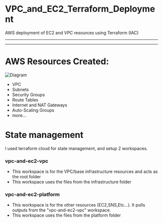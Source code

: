 # VPC_and_EC2_Terraform_Deployment
AWS deployment of EC2 and VPC resources using Terraform (IAC)
***
***
# AWS Resources Created:
![Diagram](./IMAGES/Deployment-Diagram.png)
* VPC
* Subnets
* Security Groups
* Route Tables
* Internet and NAT Gateways
* Auto-Scaling Groups
* more...

# State management
I used terraform cloud for state management, and setup 2 workspaces.
### vpc-and-ec2-vpc
* This workspace is for the VPC/base infrastructure resources and acts as the root folder 
* This workspace uses the files from the infrastructure folder
### vpc-and-ec2-platform
* This workspace is for the other resources (EC2,SNS,Etc...). It pulls outputs from the "vpc-and-ec2-vpc" workspace.
* This workspace uses the files from the platform folder